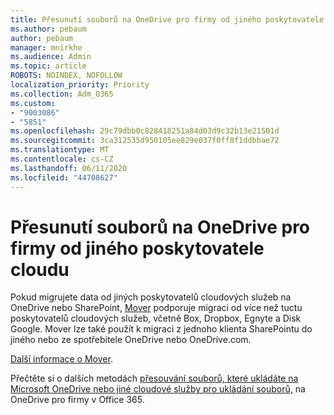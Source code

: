 ```yaml
---
title: Přesunutí souborů na OneDrive pro firmy od jiného poskytovatele cloudu
ms.author: pebaum
author: pebaum
manager: mnirkhe
ms.audience: Admin
ms.topic: article
ROBOTS: NOINDEX, NOFOLLOW
localization_priority: Priority
ms.collection: Adm_O365
ms.custom:
- "9003086"
- "5851"
ms.openlocfilehash: 29c79dbb0c828418251a84d03d9c32b13e21501d
ms.sourcegitcommit: 3ca312535d950105ee829e037f0ff8f1ddbbae72
ms.translationtype: MT
ms.contentlocale: cs-CZ
ms.lasthandoff: 06/11/2020
ms.locfileid: "44708627"
---
```

# <a name="move-files-into-onedrive-for-business-from-another-cloud-provider"></a>Přesunutí souborů na OneDrive pro firmy od jiného poskytovatele cloudu

Pokud migrujete data od jiných poskytovatelů cloudových služeb na OneDrive nebo SharePoint, [Mover](https://go.microsoft.com/fwlink/?linkid=2132453) podporuje migraci od více než tuctu poskytovatelů cloudových služeb, včetně Box, Dropbox, Egnyte a Disk Google. Mover lze také použít k migraci z jednoho klienta SharePointu do jiného nebo ze spotřebitele OneDrive nebo OneDrive.com.

[Další informace o Mover](https://go.microsoft.com/fwlink/?linkid=2132453).

Přečtěte si o dalších metodách [přesouvání souborů, které ukládáte na Microsoft OneDrive nebo jiné cloudové služby pro ukládání souborů,](https://support.microsoft.com/office/7fb28cad-7e25-451f-8b4b-2d1a71e5c0e9) na OneDrive pro firmy v Office 365.
